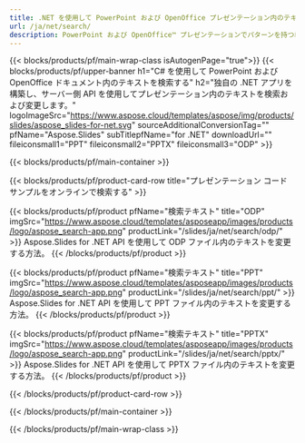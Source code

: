 ```yaml
---
title: .NET を使用して PowerPoint および OpenOffice プレゼンテーション内のテキストを検索する
url: /ja/net/search/
description: PowerPoint および OpenOffice™ プレゼンテーションでパターンを持つ単語を検索するための C# ソース コード
---
```


{{< blocks/products/pf/main-wrap-class isAutogenPage="true">}}
{{< blocks/products/pf/upper-banner h1="C# を使用して PowerPoint および OpenOffice ドキュメント内のテキストを検索する" h2="独自の .NET アプリを構築し、サーバー側 API を使用してプレゼンテーション内のテキストを検索および変更します。" logoImageSrc="https://www.aspose.cloud/templates/aspose/img/products/slides/aspose_slides-for-net.svg" sourceAdditionalConversionTag="" pfName="Aspose.Slides" subTitlepfName="for .NET" downloadUrl="" fileiconsmall1="PPT" fileiconsmall2="PPTX" fileiconsmall3="ODP" >}}

{{< blocks/products/pf/main-container >}}

{{< blocks/products/pf/product-card-row title="プレゼンテーション コード サンプルをオンラインで検索する" >}}

{{< blocks/products/pf/product pfName="検索テキスト" title="ODP" imgSrc="https://www.aspose.cloud/templates/asposeapp/images/products/logo/aspose_search-app.png" productLink="/slides/ja/net/search/odp/" >}}
Aspose.Slides for .NET API を使用して ODP ファイル内のテキストを変更する方法。
{{< /blocks/products/pf/product >}}

{{< blocks/products/pf/product pfName="検索テキスト" title="PPT" imgSrc="https://www.aspose.cloud/templates/asposeapp/images/products/logo/aspose_search-app.png" productLink="/slides/ja/net/search/ppt/" >}}
Aspose.Slides for .NET API を使用して PPT ファイル内のテキストを変更する方法。
{{< /blocks/products/pf/product >}}

{{< blocks/products/pf/product pfName="検索テキスト" title="PPTX" imgSrc="https://www.aspose.cloud/templates/asposeapp/images/products/logo/aspose_search-app.png" productLink="/slides/ja/net/search/pptx/" >}}
Aspose.Slides for .NET API を使用して PPTX ファイル内のテキストを変更する方法。
{{< /blocks/products/pf/product >}}



{{< /blocks/products/pf/product-card-row >}}

{{< /blocks/products/pf/main-container >}}
    
{{< /blocks/products/pf/main-wrap-class >}}